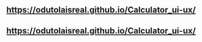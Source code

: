 
## https://odutolaisreal.github.io/Calculator_ui-ux/
## https://odutolaisreal.github.io/Calculator_ui-ux/
